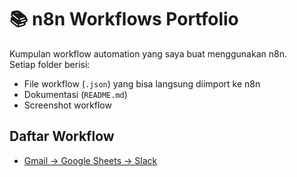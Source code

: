 # 📚 n8n Workflows Portfolio

Kumpulan workflow automation yang saya buat menggunakan n8n.  
Setiap folder berisi:
- File workflow (`.json`) yang bisa langsung diimport ke n8n
- Dokumentasi (`README.md`)
- Screenshot workflow

## Daftar Workflow
- [Gmail → Google Sheets → Slack](./gmail-to-slack)